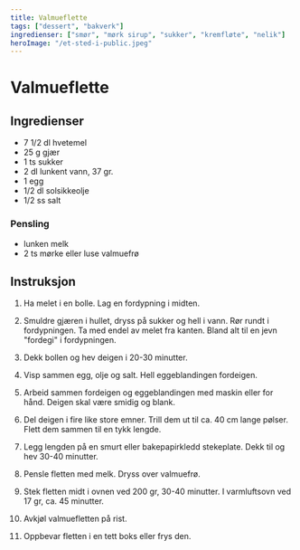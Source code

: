 ```yaml
---
title: Valmueflette
tags: ["dessert", "bakverk"]
ingredienser: ["smør", "mørk sirup", "sukker", "kremfløte", "nelik"]
heroImage: "/et-sted-i-public.jpeg"
---
```


# Valmueflette

## Ingredienser

- 7 1/2 dl hvetemel
- 25 g gjær
- 1 ts sukker
- 2 dl lunkent vann, 37 gr.
- 1 egg
- 1/2 dl solsikkeolje
- 1/2 ss salt

### Pensling

- lunken melk
- 2 ts mørke eller luse valmuefrø

## Instruksjon

1. Ha melet i en bolle. Lag en fordypning i midten.

2. Smuldre gjæren i hullet, dryss på sukker og hell i vann. Rør rundt i fordypningen. Ta med endel av melet fra kanten. Bland alt til en jevn "fordegi" i fordypningen.

3. Dekk bollen og hev deigen i 20-30 minutter.

4. Visp sammen egg, olje og salt. Hell eggeblandingen fordeigen.

5. Arbeid sammen fordeigen og eggeblandingen med maskin eller for hånd. Deigen skal være smidig og blank.

6. Del deigen i fire like store emner. Trill dem ut til ca. 40 cm lange pølser. Flett dem sammen til en tykk lengde.

7. Legg lengden på en smurt eller bakepapirkledd stekeplate. Dekk til og hev 30-40 minutter.

8. Pensle fletten med melk. Dryss over valmuefrø.

9. Stek fletten midt i ovnen ved 200 gr, 30-40 minutter. I varmluftsovn ved 17 gr, ca. 45 minutter.

10. Avkjøl valmuefletten på rist.

11. Oppbevar fletten i en tett boks eller frys den.
